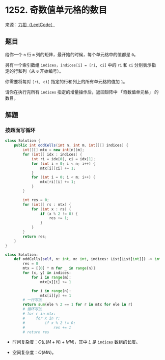# 1252. 奇数值单元格的数目

来源：[力扣（LeetCode）](https://leetcode-cn.com/problems/cells-with-odd-values-in-a-matrix)

## 题目

给你一个 `n` 行 `m` 列的矩阵，最开始的时候，每个单元格中的值都是 `0`。

另有一个索引数组 `indices`，`indices[i] = [ri, ci]` 中的 `ri` 和 `ci` 分别表示指定的行和列（从 `0` 开始编号）。

你需要将每对 `[ri, ci]` 指定的行和列上的所有单元格的值加 `1`。

请你在执行完所有 `indices` 指定的增量操作后，返回矩阵中 「奇数值单元格」 的数目。

## 解题

### 按题面写循环

```java
class Solution {
    public int oddCells(int n, int m, int[][] indices) {
        int[][] mtx = new int[n][m];
        for (int[] idx : indices) {
            int ri = idx[0], ci = idx[1];
            for (int i = 0; i < n; i++) {
                mtx[i][ci] += 1;
            }
            for (int i = 0; i < m; i++) {
                mtx[ri][i] += 1;
            }
        }

        int res = 0;
        for (int[] rs : mtx) {
            for (int x : rs) {
                if (x % 2 != 0) {
                    res += 1;
                }
            }
        }
        return res;
    }
}
```

```python
class Solution:
    def oddCells(self, n: int, m: int, indices: List[List[int]]) -> int:
        res = 0
        mtx = [[0] * m for _ in range(n)]
        for (x, y) in indices:
            for i in range(m):
                mtx[x][i] += 1

            for i in range(n):
                mtx[i][y] += 1
        # 一行写法
        return sum(ele % 2 == 1 for r in mtx for ele in r)
        # 循环写法
        # for r in mtx:
        #     for x in r:
        #         if x % 2 != 0:
        #             res += 1
        # return res
```

- 时间复杂度：$O(L(M+N)+MN)$，其中 $L$ 是 `indices` 数组的长度。

- 空间复杂度：$O(MN)$。
